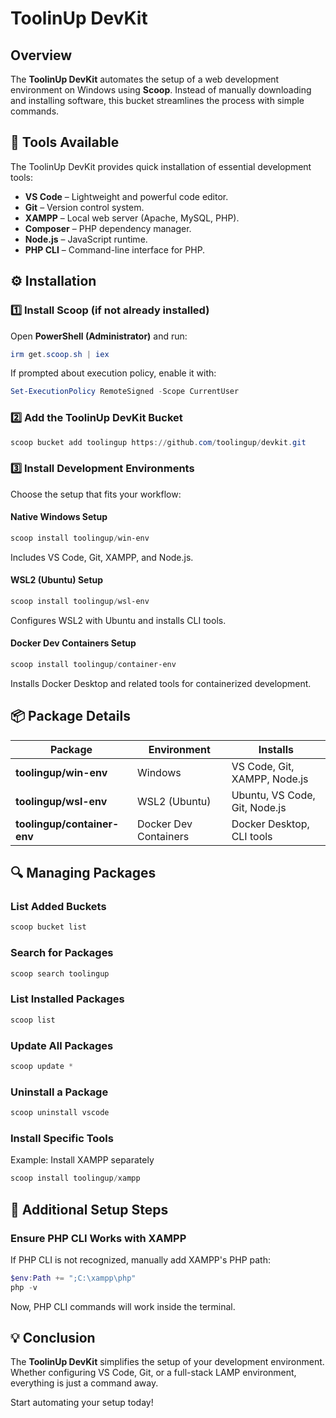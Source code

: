 # ToolinUp DevKit

## Overview
The **ToolinUp DevKit** automates the setup of a web development environment on Windows using **Scoop**. Instead of manually downloading and installing software, this bucket streamlines the process with simple commands.

## 🔧 Tools Available
The ToolinUp DevKit provides quick installation of essential development tools:

- **VS Code** – Lightweight and powerful code editor.
- **Git** – Version control system.
- **XAMPP** – Local web server (Apache, MySQL, PHP).
- **Composer** – PHP dependency manager.
- **Node.js** – JavaScript runtime.
- **PHP CLI** – Command-line interface for PHP.

## ⚙️ Installation

### 1️⃣ Install Scoop (if not already installed)
Open **PowerShell (Administrator)** and run:
```powershell
irm get.scoop.sh | iex
```
If prompted about execution policy, enable it with:
```powershell
Set-ExecutionPolicy RemoteSigned -Scope CurrentUser
```

### 2️⃣ Add the ToolinUp DevKit Bucket
```powershell
scoop bucket add toolingup https://github.com/toolingup/devkit.git
```

### 3️⃣ Install Development Environments
Choose the setup that fits your workflow:

#### **Native Windows Setup**
```powershell
scoop install toolingup/win-env
```
Includes VS Code, Git, XAMPP, and Node.js.

#### **WSL2 (Ubuntu) Setup**
```powershell
scoop install toolingup/wsl-env
```
Configures WSL2 with Ubuntu and installs CLI tools.

#### **Docker Dev Containers Setup**
```powershell
scoop install toolingup/container-env
```
Installs Docker Desktop and related tools for containerized development.

## 📦 Package Details

| Package                  | Environment      | Installs |
|--------------------------|-----------------|----------|
| **toolingup/win-env**    | Windows         | VS Code, Git, XAMPP, Node.js |
| **toolingup/wsl-env**    | WSL2 (Ubuntu)   | Ubuntu, VS Code, Git, Node.js |
| **toolingup/container-env** | Docker Dev Containers | Docker Desktop, CLI tools |

## 🔍 Managing Packages

### List Added Buckets
```powershell
scoop bucket list
```

### Search for Packages
```powershell
scoop search toolingup
```

### List Installed Packages
```powershell
scoop list
```

### Update All Packages
```powershell
scoop update *
```

### Uninstall a Package
```powershell
scoop uninstall vscode
```

### Install Specific Tools
Example: Install XAMPP separately
```powershell
scoop install toolingup/xampp
```

## 🔧 Additional Setup Steps

### Ensure PHP CLI Works with XAMPP
If PHP CLI is not recognized, manually add XAMPP's PHP path:
```powershell
$env:Path += ";C:\xampp\php"
php -v
```
Now, PHP CLI commands will work inside the terminal.

## 💡 Conclusion
The **ToolinUp DevKit** simplifies the setup of your development environment. Whether configuring VS Code, Git, or a full-stack LAMP environment, everything is just a command away.

Start automating your setup today!
